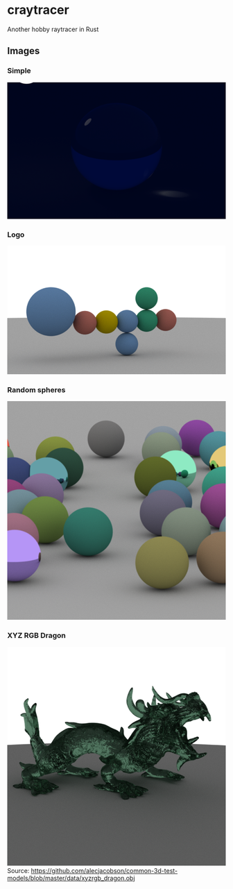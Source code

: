 # craytracer

Another hobby raytracer in Rust

## Images

### Simple

![simple image](https://github.com/banga/craytracer/blob/master/images/simple.png)

### Logo

![logo image](https://github.com/banga/craytracer/blob/master/images/logo.png)

### Random spheres

![random spheres image](https://github.com/banga/craytracer/blob/master/images/random_spheres.png)

### XYZ RGB Dragon

![dragon image](https://github.com/banga/craytracer/blob/master/images/dragon.png)
Source: https://github.com/alecjacobson/common-3d-test-models/blob/master/data/xyzrgb_dragon.obj
